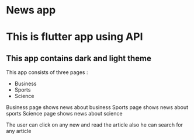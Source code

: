 # News app

# This is flutter app using API

## This app contains dark and light theme

This app consists of three pages :
- Business 
- Sports 
- Science 

Business page shows news about business
Sports page shows news about sports
Science page shows news about science

The user can click on any new and read the article also he can search for any article
